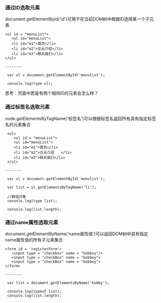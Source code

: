 ### 通过ID选取元素

document.getElementById\('id'\)可用于在当前DOM树中根据ID选择某一个子元素

```
<ul id = "menuList">
   <ul id="menuList"> 
   <li id="m1">首页</li>
   <li id="m2">企业介绍</li>
   <li id="m3">联系我们</li>
</ul>

--------

 var ul = document.getElementById('menulist');

 console.log(type ul);  
```

思考：页面中若是有两个相同ID的元素会怎么样？

### 通过标签名选取元素

node.getElementsByTagName\('标签名'\)可以根据标签名返回所有具有指定标签名的元素集合

```
 <ul>
    <ul id = "menuList">
    <ul id="menuList">
    <li id="m1">首页</li>
    <li id="m2">企业介绍   </li>
    <li id="m3">联系我们</li>
 </ul>

--------

 var ul = document.getElementById('menulist');

 var list = ul.getElementsByTagName('li');

 //数组对象
 console.log(type list);

 console.log(list.length);
```

### 通过name属性选取元素

document.getElementByName\('name属性值'\)可以返回DOM树中具有指定name属性值的所有子元素集合

```
<form id = 'registerForm'> 
   <input type = "checkbox" name = "bobboy"/>
   <input type = "checkBox" name = "bobboy">
   <input type = "checkBox" name = "bobboy">    
</form>

--------

 var list = document.getElementsByName('hobby');

 console.log(typeof list);
 console.log(list.length);
```


